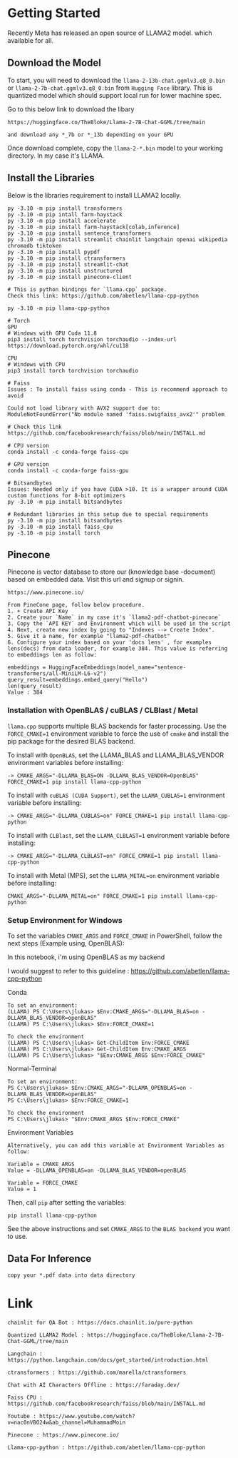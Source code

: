 # Getting Started

Recently Meta has released an open source of LLAMA2 model. which available 
for all.

## Download the Model
To start, you will need to download the `llama-2-13b-chat.ggmlv3.q8_0.bin` or `llama-2-7b-chat.ggmlv3.q8_0.bin` from `Hugging Face` library.
This is quantized model which should support local run for lower machine spec.

Go to this below link to download the libary
```
https://huggingface.co/TheBloke/Llama-2-7B-Chat-GGML/tree/main

and download any *_7b or *_13b depending on your GPU
```

Once download complete, copy the `llama-2-*.bin` model to your working directory. In my case it's LLAMA. 

## Install the Libraries
Below is the libraries requirement to install LLAMA2 locally.

```
py -3.10 -m pip install transformers
py -3.10 -m pip intall farm-haystack
py -3.10 -m pip install accelerate
py -3.10 -m pip install farm-haystack[colab,inference]
py -3.10 -m pip install sentence_transformers
py -3.10 -m pip install streamlit chainlit langchain openai wikipedia chromadb tiktoken
py -3.10 -m pip install pypdf
py -3.10 -m pip install ctransformers
py -3.10 -m pip install streamlit-chat
py -3.10 -m pip install unstructured
py -3.10 -m pip install pinecone-client

# This is python bindings for `llama.cpp` package.
Check this link: https://github.com/abetlen/llama-cpp-python

py -3.10 -m pip llama-cpp-python

# Torch
GPU
# Windows with GPU Cuda 11.8
pip3 install torch torchvision torchaudio --index-url https://download.pytorch.org/whl/cu118

CPU 
# Windows with CPU 
pip3 install torch torchvision torchaudio

# Faiss
Issues : To install faiss using conda - This is recommend approach to avoid

Could not load library with AVX2 support due to:
ModuleNotFoundError("No module named 'faiss.swigfaiss_avx2'" problem

# Check this link
https://github.com/facebookresearch/faiss/blob/main/INSTALL.md

# CPU version
conda install -c conda-forge faiss-cpu

# GPU version
conda install -c conda-forge faiss-gpu

# Bitsandbytes
Issues: Needed only if you have CUDA >10. It is a wrapper around CUDA custom functions for 8-bit optimizers
py -3.10 -m pip install bitsandbytes

# Redundant libraries in this setup due to special requirements
py -3.10 -m pip install bitsandbytes
py -3.10 -m pip install faiss_cpu
py -3.10 -m pip install torch
```
## Pinecone

Pinecone is vector database to store our (knowledge base -document)  based on embedded data. Visit this url and signup or signin.
```
https://www.pinecone.io/
```

```
From PineCone page, follow below procedure.
1. + Create API Key
2. Create your `Name` in my case it's `llama2-pdf-chatbot-pinecone`
3. Copy the `API KEY` and Environment which will be used in the script
4. Next, create new index by going to "Indexes --> Create Index".
5. Give it a name, for example "llama2-pdf-chatbot"
6. Configure your index based on your 'docs lens' , for examples lens(docs) from data loader, for example 384. This value is referring to embeddings len as follow:

embeddings = HuggingFaceEmbeddings(model_name="sentence-transformers/all-MiniLM-L6-v2")
query_result=embeddings.embed_query("Hello")
len(query_result)
Value : 384
```

### Installation with OpenBLAS / cuBLAS / CLBlast / Metal

`llama.cpp` supports multiple BLAS backends for faster processing. Use the `FORCE_CMAKE=1` environment variable to force the use of `cmake` and install the pip package for the desired BLAS backend.

To install with `OpenBLAS`, set the LLAMA_BLAS and LLAMA_BLAS_VENDOR environment variables before installing:

```
-> CMAKE_ARGS="-DLLAMA_BLAS=ON -DLLAMA_BLAS_VENDOR=OpenBLAS" FORCE_CMAKE=1 pip install llama-cpp-python
```

To install with `cuBLAS (CUDA Support)`, set the `LLAMA_CUBLAS=1` environment variable before installing:

```
-> CMAKE_ARGS="-DLLAMA_CUBLAS=on" FORCE_CMAKE=1 pip install llama-cpp-python
```

To install with `CLBlast`, set the `LLAMA_CLBLAST=1` environment variable before installing:

```
-> CMAKE_ARGS="-DLLAMA_CLBLAST=on" FORCE_CMAKE=1 pip install llama-cpp-python
```

To install with Metal (MPS), set the `LLAMA_METAL=on` environment variable before installing:

```
CMAKE_ARGS="-DLLAMA_METAL=on" FORCE_CMAKE=1 pip install llama-cpp-python
```

### Setup Environment for Windows
To set the variables `CMAKE_ARGS` and `FORCE_CMAKE` in PowerShell, follow the next steps (Example using, OpenBLAS):

In this notebook, i'm using OpenBLAS as my backend

I would suggest to refer to this guideline : https://github.com/abetlen/llama-cpp-python

Conda
```
To set an environment:
(LLAMA) PS C:\Users\jlukas> $Env:CMAKE_ARGS="-DLLAMA_BLAS=on -DLLAMA_BLAS_VENDOR=openBLAS"  
(LLAMA) PS C:\Users\jlukas> $Env:FORCE_CMAKE=1    

To check the environment
(LLAMA) PS C:\Users\jlukas> Get-ChildItem Env:FORCE_CMAKE  
(LLAMA) PS C:\Users\jlukas> Get-ChildItem Env:CMAKE_ARGS
(LLAMA) PS C:\Users\jlukas> "$Env:CMAKE_ARGS $Env:FORCE_CMAKE"

```

Normal-Terminal

```
To set an environment:
PS C:\Users\jlukas> $Env:CMAKE_ARGS="-DLLAMA_OPENBLAS=on -DLLAMA_BLAS_VENDOR=openBLAS"
PS C:\Users\jlukas> $Env:FORCE_CMAKE=1

To check the environment
PS C:\Users\jlukas> "$Env:CMAKE_ARGS $Env:FORCE_CMAKE"

```

Environment Variables

```
Alternatively, you can add this variable at Environment Variables as follow:

Variable = CMAKE_ARGS
Value = -DLLAMA_OPENBLAS=on -DLLAMA_BLAS_VENDOR=openBLAS

Variable = FORCE_CMAKE
Value = 1
```
Then, call `pip` after setting the variables:
```
pip install llama-cpp-python
```

See the above instructions and set `CMAKE_ARGS` to the `BLAS backend` you want to use.


## Data For Inference

```
copy your *.pdf data into data directory
```

# Link

```
chainlit for QA Bot : https://docs.chainlit.io/pure-python

Quantized LLAMA2 Model : https://huggingface.co/TheBloke/Llama-2-7B-Chat-GGML/tree/main

Langchain : https://python.langchain.com/docs/get_started/introduction.html

ctransformers : https://github.com/marella/ctransformers

Chat with AI Characters Offline : https://faraday.dev/

Faiss CPU : https://github.com/facebookresearch/faiss/blob/main/INSTALL.md

Youtube : https://www.youtube.com/watch?v=nac0nVBO24w&ab_channel=MuhammadMoin

Pinecone : https://www.pinecone.io/

Llama-cpp-python : https://github.com/abetlen/llama-cpp-python
```